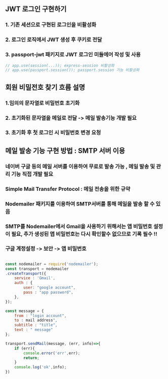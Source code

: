 ## JWT 로그인 구현하기
### 1. 기존 세션으로 구현된 로그인을 비활성화
### 2. 로그인 로직에서 JWT 생성 후 쿠키로 전달
### 3. passport-jwt 패키지로 JWT 로그인 미들에어 작성 및 사용

```javascript
// app.use(session(...)); express-session 비활성화
// app.use(passport.session()); passport.session 기능 비활성화
```
## 회원 비밀전호 찾기 흐름 설명
### 1.임의의 문자열로 비밀번호 초기화
### 2. 초기화된 문자열을 메일로 전달 -> 메일 발송기능 개발 필요
### 3. 초기화 후 첫 로그인 시 비밀번호 변경 요청

## 메일 발송 기능 구현 방법 :  SMTP 서버 이용
### 네이버 구글 등의 메일 서버를 이용하여 무료로 발송 가능 , 메일 발송 및 관리 기능 직접 개발 필요
### Simple Mail Transfer Protocol  : 메일 전송을 위한 규약 
### Nodemailer 패키지를 이용하여 SMTP서버를 통해 메일을 발송 할 수 있음 
### SMTP를 Nodemailer에서 Gmail을 사용하기 위해서는 앱 비밀번호 설정이 필요,   추가 생성된 앱 비밀번호는 다시 확인할수 없으므로 기록 필수 !!
### 구글 계정설정 -> 보안 -> 앱 비밀번호 
```javascript

const nodemailer = require('nodemailer');
const transport = nodemailer
.createTransport({
    service : 'Gmail',
    auth : {
        user: "google account",
        pass : "app password",
    },
});

```

```javascript
const message = {
    from : "login account",
    to : mail address",
    subtitle : "title",
    text : " message"
};

transport.sendMail(message, (err, info)=>{
    if (err){
        console.error('err',err);
        return;
    }
    console.log('ok',info);
})
```


```javascript
```

